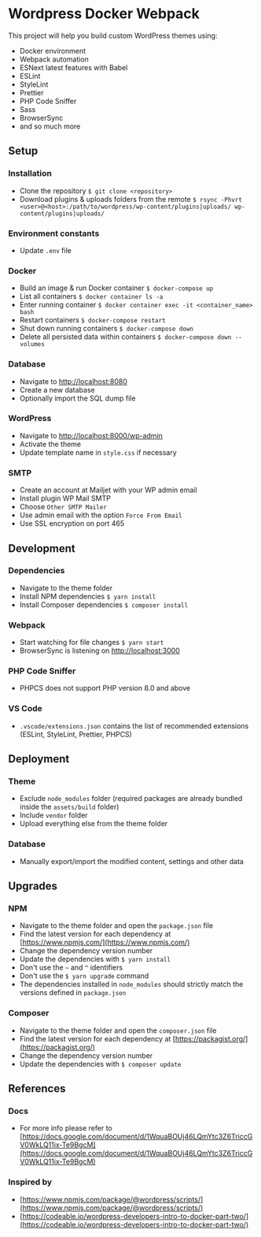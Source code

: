 # Wordpress Docker Webpack

This project will help you build custom WordPress themes using:

- Docker environment
- Webpack automation
- ESNext latest features with Babel
- ESLint
- StyleLint
- Prettier
- PHP Code Sniffer
- Sass
- BrowserSync
- and so much more

## Setup

### Installation

- Clone the repository `$ git clone <repository>`
- Download plugins & uploads folders from the remote `$ rsync -Phvrt <user>@<host>:/path/to/wordpress/wp-content/plugins|uploads/ wp-content/plugins|uploads/`

### Environment constants

- Update `.env` file

### Docker

- Build an image & run Docker container `$ docker-compose up`
- List all containers `$ docker container ls -a`
- Enter running container `$ docker container exec -it <container_name> bash`
- Restart containers `$ docker-compose restart`
- Shut down running containers `$ docker-compose down`
- Delete all persisted data within containers `$ docker-compose down --volumes`

### Database

- Navigate to [http://localhost:8080](http://localhost:8080)
- Create a new database
- Optionally import the SQL dump file

### WordPress

- Navigate to [http://localhost:8000/wp-admin](http://localhost:8000/wp-admin)
- Activate the theme
- Update template name in `style.css` if necessary

### SMTP

- Create an account at Mailjet with your WP admin email
- Install plugin WP Mail SMTP
- Choose `Other SMTP Mailer`
- Use admin email with the option `Force From Email`
- Use SSL encryption on port 465

## Development

### Dependencies

- Navigate to the theme folder
- Install NPM dependencies `$ yarn install`
- Install Composer dependencies `$ composer install`

### Webpack

- Start watching for file changes `$ yarn start`
- BrowserSync is listening on [http://localhost:3000](http://localhost:3000)

### PHP Code Sniffer

- PHPCS does not support PHP version 8.0 and above

### VS Code

- `.vscode/extensions.json` contains the list of recommended extensions (ESLint, StyleLint, Prettier, PHPCS)

## Deployment

### Theme

- Exclude `node_modules` folder (required packages are already bundled inside the `assets/build` folder)
- Include `vendor` folder
- Upload everything else from the theme folder

### Database

- Manually export/import the modified content, settings and other data

## Upgrades

### NPM

- Navigate to the theme folder and open the `package.json` file
- Find the latest version for each dependency at [https://www.npmjs.com/](https://www.npmjs.com/)
- Change the dependency version number
- Update the dependencies with `$ yarn install`
- Don't use the `~` and `^` identifiers
- Don't use the `$ yarn upgrade` command
- The dependencies installed in `node_modules` should strictly match the versions defined in `package.json`

### Composer

- Navigate to the theme folder and open the `composer.json` file
- Find the latest version for each dependency at [https://packagist.org/](https://packagist.org/)
- Change the dependency version number
- Update the dependencies with `$ composer update`

## References

### Docs

- For more info please refer to [https://docs.google.com/document/d/1WquaBOUj46LQmYtc3Z6TriccGV0WkLQ11ix-Te9BgcM](https://docs.google.com/document/d/1WquaBOUj46LQmYtc3Z6TriccGV0WkLQ11ix-Te9BgcM)

### Inspired by

- [https://www.npmjs.com/package/@wordpress/scripts/](https://www.npmjs.com/package/@wordpress/scripts/)
- [https://codeable.io/wordpress-developers-intro-to-docker-part-two/](https://codeable.io/wordpress-developers-intro-to-docker-part-two/)
